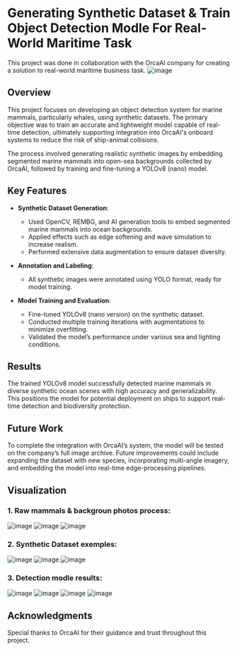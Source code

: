 #  Generating Synthetic Dataset & Train Object Detection Modle For Real-World Maritime Task

This project was done in collaboration with the OrcaAI company for creating a solution to real-world maritime business task.
![image](https://github.com/user-attachments/assets/35ce73d9-017b-414b-8573-65754b884f22)

## Overview

This project focuses on developing an object detection system for marine mammals, particularly whales, using synthetic datasets. The primary objective was to train an accurate and lightweight model capable of real-time detection, ultimately supporting integration into OrcaAI's onboard systems to reduce the risk of ship-animal collisions.

The process involved generating realistic synthetic images by embedding segmented marine mammals into open-sea backgrounds collected by OrcaAI, followed by training and fine-tuning a YOLOv8 (nano) model.

## Key Features

- **Synthetic Dataset Generation**:
  - Used OpenCV, REMBG, and AI generation tools to embed segmented marine mammals into ocean backgrounds.
  - Applied effects such as edge softening and wave simulation to increase realism.
  - Performed extensive data augmentation to ensure dataset diversity.

- **Annotation and Labeling**:
  - All synthetic images were annotated using YOLO format, ready for model training.

- **Model Training and Evaluation**:
  - Fine-tuned YOLOv8 (nano version) on the synthetic dataset.
  - Conducted multiple training iterations with augmentations to minimize overfitting.
  - Validated the model’s performance under various sea and lighting conditions.

## Results

The trained YOLOv8 model successfully detected marine mammals in diverse synthetic ocean scenes with high accuracy and generalizability. This positions the model for potential deployment on ships to support real-time detection and biodiversity protection.

## Future Work

To complete the integration with OrcaAI’s system, the model will be tested on the company’s full image archive. Future improvements could include expanding the dataset with new species, incorporating multi-angle imagery, and embedding the model into real-time edge-processing pipelines.

## Visualization 
### 1. Raw mammals & backgroun photos process: 
  ![image](https://github.com/user-attachments/assets/7f0afe7c-bfee-4446-8859-79865a76e08d)
  ![image](https://github.com/user-attachments/assets/a9b34b7b-d98e-4cc2-9c94-6b109899f1a7)
  ![image](https://github.com/user-attachments/assets/c0f33f30-3a07-45bb-ad32-c2e67e3f2457)

### 2. Synthetic Dataset exemples:
  ![image](https://github.com/user-attachments/assets/628704ae-9363-491f-b75d-6a4d0632ba32)
  ![image](https://github.com/user-attachments/assets/77cd56b7-b68b-4cdb-9691-a2f97103c945)
  ![image](https://github.com/user-attachments/assets/059ebf0f-322d-45ee-8a0f-db940ffdf72f)

### 3. Detection modle results: 
  ![image](https://github.com/user-attachments/assets/9258821a-ee2a-45f4-8a1c-b4bfe8779e04)
  ![image](https://github.com/user-attachments/assets/6324672c-c878-4c0a-8c67-a3dc4ec253ef)
  ![image](https://github.com/user-attachments/assets/cfbdb5a7-6149-4737-8e36-d70235113687)
  ![image](https://github.com/user-attachments/assets/5a9daf48-cb90-467b-a2bb-b570eaaf880a)


## Acknowledgments

Special thanks to OrcaAI for their guidance and trust throughout this project.
